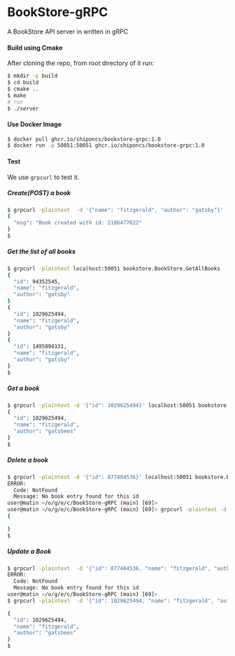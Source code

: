 # BookStore-gRPC
A BookStore API server in written in gRPC

#### Build using Cmake

After cloning the repo, from root directory of it run: 

```bash
$ mkdir -p build
$ cd build
$ cmake ..
$ make
# run
$ ./server
```

#### Use Docker Image

```bash
$ docker pull ghcr.io/shiponcs/bookstore-grpc:1.0
$ docker run -p 50051:50051 ghcr.io/shiponcs/bookstore-grpc:1.0
```





#### Test

We use `grpcurl` to test it.

##### Create(POST) a book

```bash
$ grpcurl -plaintext  -d '{"name": "fitzgerald", "author": "gatsby"}'  localhost:50051 bookstore.BookStore.PostBook
{
  "msg": "Book created with id: 2106477622"
}
$ 
```



##### Get the list of all books

```bash
$ grpcurl -plaintext localhost:50051 bookstore.BookStore.GetAllBooks
{
  "id": 94352545,
  "name": "fitzgerald",
  "author": "gatsby"
}
{
  "id": 1029625494,
  "name": "fitzgerald",
  "author": "gatsby"
}
{
  "id": 1495894131,
  "name": "fitzgerald",
  "author": "gatsby"
}
$ 
```

##### Get a book

```bash
$ grpcurl -plaintext -d '{"id": 1029625494}' localhost:50051 bookstore.BookStore.GetABookById
{
  "id": 1029625494,
  "name": "fitzgerald",
  "author": "gatsbees"
}
$ 
```



##### Delete a book

```bash
$ grpcurl -plaintext -d '{"id": 877404536}' localhost:50051 bookstore.BookStore.DeleteABook
ERROR:
  Code: NotFound
  Message: No book entry found for this id
user@matin ~/o/g/e/c/BookStore-gRPC (main) [69]>
user@matin ~/o/g/e/c/BookStore-gRPC (main) [69]> grpcurl -plaintext -d '{"id": 94352545}' localhost:50051 bookstore.BookStore.DeleteABook
{
  
}
$ 
```

##### Update a Book

```bash
$ grpcurl -plaintext  -d '{"id": 877404536, "name": "fitzgerald", "author": "gatsbees"}'  localhost:50051 bookstore.BookStore.UpdateABook
ERROR:
  Code: NotFound
  Message: No book entry found for this id
user@matin ~/o/g/e/c/BookStore-gRPC (main) [69]>
$ grpcurl -plaintext  -d '{"id": 1029625494, "name": "fitzgerald", "author": "gatsbees"}'  localhost:50051 bookstore.BookStore.UpdateABook

{
  "id": 1029625494,
  "name": "fitzgerald",
  "author": "gatsbees"
}
$ 

```

